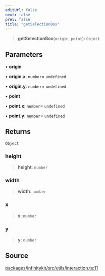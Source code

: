 ```yaml
---
editUrl: false
next: false
prev: false
title: "getSelectionBox"
---
```


> **getSelectionBox**(`origin`, `point`): `Object`

## Parameters

• **origin**

• **origin\.x**: `number`= `undefined`

• **origin\.y**: `number`= `undefined`

• **point**

• **point\.x**: `number`= `undefined`

• **point\.y**: `number`= `undefined`

## Returns

`Object`

### height

> **height**: `number`

### width

> **width**: `number`

### x

> **x**: `number`

### y

> **y**: `number`

## Source

[packages/infinitykit/src/utils/interaction.ts:11](https://github.com/nodenogg-in/alpha-p2p/blob/d78065f/packages/infinitykit/src/utils/interaction.ts#L11)
